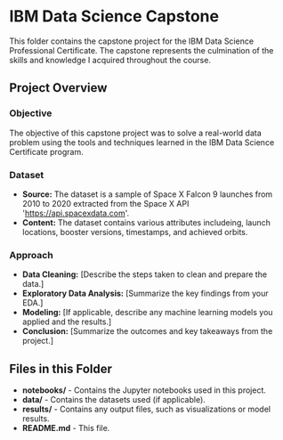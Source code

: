 # IBM Data Science Capstone

This folder contains the capstone project for the IBM Data Science Professional Certificate. The capstone represents the culmination of the skills and knowledge I acquired throughout the course.

## Project Overview

### **Objective**

The objective of this capstone project was to solve a real-world data problem using the tools and techniques learned in the IBM Data Science Certificate program.

### **Dataset**

- **Source:** The dataset is a sample of Space X Falcon 9 launches from 2010 to 2020 extracted from the Space X API 'https://api.spacexdata.com'.
- **Content:** The dataset contains various attributes includeing, launch locations, booster versions, timestamps, and achieved orbits.

### **Approach**

- **Data Cleaning:** [Describe the steps taken to clean and prepare the data.]
- **Exploratory Data Analysis:** [Summarize the key findings from your EDA.]
- **Modeling:** [If applicable, describe any machine learning models you applied and the results.]
- **Conclusion:** [Summarize the outcomes and key takeaways from the project.]

## Files in this Folder

- **notebooks/** - Contains the Jupyter notebooks used in this project.
- **data/** - Contains the datasets used (if applicable).
- **results/** - Contains any output files, such as visualizations or model results.
- **README.md** - This file.
